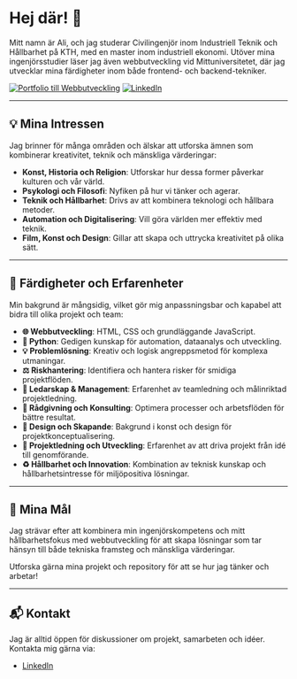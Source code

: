 # Hej där! 👋

Mitt namn är Ali, och jag studerar Civilingenjör inom Industriell Teknik och Hållbarhet på KTH, med en master inom industriell ekonomi. Utöver mina ingenjörsstudier läser jag även webbutveckling vid Mittuniversitetet, där jag utvecklar mina färdigheter inom både frontend- och backend-tekniker.

[![Portfolio till Webbutveckling](https://img.shields.io/badge/Portfolio-Webbutveckling-brightgreen)](https://studenter.miun.se/~almo2406/) [![LinkedIn](https://img.shields.io/badge/LinkedIn-ali--mohammad-blue)](https://www.linkedin.com/in/ali-mohammad-a0786061m/)

---

## 💡 Mina Intressen

Jag brinner för många områden och älskar att utforska ämnen som kombinerar kreativitet, teknik och mänskliga värderingar:

- **Konst, Historia och Religion**: Utforskar hur dessa former påverkar kulturen och vår värld.
- **Psykologi och Filosofi**: Nyfiken på hur vi tänker och agerar.
- **Teknik och Hållbarhet**: Drivs av att kombinera teknologi och hållbara metoder.
- **Automation och Digitalisering**: Vill göra världen mer effektiv med teknik.
- **Film, Konst och Design**: Gillar att skapa och uttrycka kreativitet på olika sätt.

---

## 🚀 Färdigheter och Erfarenheter

Min bakgrund är mångsidig, vilket gör mig anpassningsbar och kapabel att bidra till olika projekt och team:

- **🌐 Webbutveckling**: HTML, CSS och grundläggande JavaScript.
- **🐍 Python**: Gedigen kunskap för automation, dataanalys och utveckling.
- **💡 Problemlösning**: Kreativ och logisk angreppsmetod för komplexa utmaningar.
- **⚖️ Riskhantering**: Identifiera och hantera risker för smidiga projektflöden.
- **👥 Ledarskap & Management**: Erfarenhet av teamledning och målinriktad projektledning.
- **🧠 Rådgivning och Konsulting**: Optimera processer och arbetsflöden för bättre resultat.
- **🎨 Design och Skapande**: Bakgrund i konst och design för projektkonceptualisering.
- **📅 Projektledning och Utveckling**: Erfarenhet av att driva projekt från idé till genomförande.
- **♻️ Hållbarhet och Innovation**: Kombination av teknisk kunskap och hållbarhetsintresse för miljöpositiva lösningar.

---

## 🎯 Mina Mål

Jag strävar efter att kombinera min ingenjörskompetens och mitt hållbarhetsfokus med webbutveckling för att skapa lösningar som tar hänsyn till både tekniska framsteg och mänskliga värderingar. 

Utforska gärna mina projekt och repository för att se hur jag tänker och arbetar!

---

## 📬 Kontakt

Jag är alltid öppen för diskussioner om projekt, samarbeten och idéer. Kontakta mig gärna via:

- [LinkedIn](https://www.linkedin.com/in/ali-mohammad-a0786061m/)
